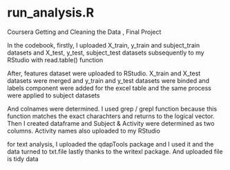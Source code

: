 # run_analysis.R

Coursera Getting and Cleaning the Data , Final Project

In the codebook, firstly, I uploaded X_train, y_train and subject_train datasets and X_test, y_test, subject_test datasets subsequently to my RStudio with read.table() function 

After, features dataset were uploaded to RStudio. X_train and X_test datasets were merged and y_train and y_test datasets were binded and labels component were added for the excel table and the same process were applied to subject datasets 

And colnames were determined. 
I used grep / grepl function because this function matches the exact charachters and returns to the logical vector. 
Then I created dataframe and Subject & Activity were determined as two columns. 
Activity names also uploaded to my RStudio

for text analysis, I uploaded the qdapTools package and I used it and the data turned to txt.file lastly thanks to the writexl package. 
And uploaded file is tidy data 
